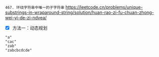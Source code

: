 
`467. 环绕字符串中唯一的子字符串` https://leetcode.cn/problems/unique-substrings-in-wraparound-string/solution/huan-rao-zi-fu-chuan-zhong-wei-yi-de-zi-ndvea/
- [x] 方法一：动态规划

```
"a"
"cac"
"zab"
"zabcbcdcde"
```
